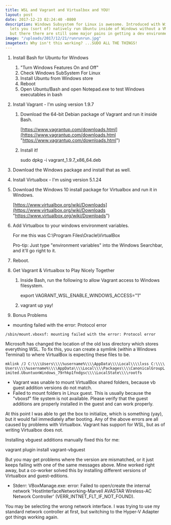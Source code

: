 ```yaml
---
title: WSL and Vagrant and Virtualbox and YOU!
layout: post
date: 2017-12-23 02:24:40 -0800
description: Windows Subsystem for Linux is awesome. Introduced with Windows 10, it
  lets you (sort of) natively run Ubuntu inside of Windows without a VM. It's great,
  but there there are still some major pains in getting a dev environment working.
image: "/uploads/2017/12/21/runrunrun.jpg"
imagetext: Why isn't this working? ...SUDO ALL THE THINGS!
---
```

1. Install Bash for Ubuntu for Windows
   1. "Turn Windows Features On and Off"
   2. Check Windows SubSystem For Linux
   3. Install Ubuntu from Windows store
   4. Reboot
   5. Open Ubuntu/Bash and open Notepad.exe to test Windows executables in bash
2. Install Vagrant - I'm using version 1.9.7
   1. Download the 64-bit Debian package of Vagrant and run it inside Bash.

      [https://www.vagrantup.com/downloads.html](https://www.vagrantup.com/downloads.html "https://www.vagrantup.com/downloads.html")
   2. Install it! 

      sudo dpkg -i vagrant_1.9.7_x86_64.deb
3. Download the Windows package and install that as well.
4. Install Virtualbox - I'm using version 5.1.24
5. Download the Windows 10 install package for Virtualbox and run it in Windows.

   [https://www.virtualbox.org/wiki/Downloads](https://www.virtualbox.org/wiki/Downloads "https://www.virtualbox.org/wiki/Downloads")
6. Add Virtualbox to your windows environment variables.

   For me this was C:\\Program Files\\Oracle\\VirtualBox

   Pro-tip: Just type "environment variables" into the Windows Searchbar, and it'll go right to it.
7. Reboot.
8. Get Vagrant & Virtualbox to Play Nicely Together
   1. Inside Bash, run the following to allow Vagrant access to Windows filesystem.

      export VAGRANT_WSL_ENABLE_WINDOWS_ACCESS="1"
   2. vagrant up yay!
9. Bonus Problems

* mounting failed with the error: Protocol error

`/sbin/mount.vboxsf: mounting failed with the error: Protocol error`

Microsoft has changed the location of the old lxss directory which stores everything WSL. To fix this, you can create a symlink (within a Windows Terminal) to where VirtualBox is expecting these files to be.

`mklink /J C:\\\\Users\\\\%username%\\\\AppData\\\\Local\\\\lxss C:\\\\Users\\\\%username%\\\\AppData\\\\Local\\\\Packages\\\\CanonicalGroupLimited.UbuntuonWindows_79rhkp1fndgsc\\\\LocalState\\\\rootfs`

* Vagrant was unable to mount VirtualBox shared folders, because vb guest addition versions do not match.
* Failed to mount folders in Linux guest. This is usually because the "vboxsf" file system is not available. Please verify that the guest additions are properly installed in the guest and can work properly.

At this point I was able to get the box to initialize, which is something (yay), but it would fail immediately after booting. Any of the above errors are all caused by problems with Virtualbox. Vagrant has support for WSL, but as of writing Virtualbox does not.

Installing vbguest additions manually fixed this for me:

vagrant plugin install vagrant-vbguest

But you may get problems where the version are mismatched, or it just keeps failing with one of the same messages above. Mine worked right away, but a co-worker solved this by installing different versions of Virtualbox and guest-editions.

* Stderr: VBoxManage.exe: error: Failed to open/create the internal network 'HostInterfaceNetworking-Marvell AVASTAR Wireless-AC Network Controller' (VERR_INTNET_FLT_IF_NOT_FOUND).

You may be selecting the wrong network interface. I was trying to use my standard network controller at first, but switching to the Hyper-V Adapter got things working again.